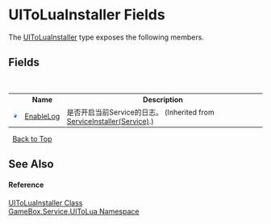 # UIToLuaInstaller Fields
 

The <a href="7dba486c-af2b-ce13-a9b0-0ae71b952606">UIToLuaInstaller</a> type exposes the following members.


## Fields
&nbsp;<table><tr><th></th><th>Name</th><th>Description</th></tr><tr><td>![Public field](media/pubfield.gif "Public field")</td><td><a href="9b019c9b-e3ab-639c-6aa4-31d2ec102c25">EnableLog</a></td><td>
是否开启当前Service的日志。
 (Inherited from <a href="94bba800-fb2b-c640-1eb8-331777976773">ServiceInstaller(Service)</a>.)</td></tr></table>&nbsp;
<a href="#uitoluainstaller-fields">Back to Top</a>

## See Also


#### Reference
<a href="7dba486c-af2b-ce13-a9b0-0ae71b952606">UIToLuaInstaller Class</a><br /><a href="dc643547-87c0-a0ce-d69d-30eaca3c82f8">GameBox.Service.UIToLua Namespace</a><br />